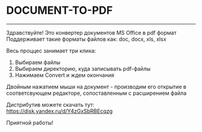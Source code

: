 # DOCUMENT-TO-PDF
-----------------

Здравствуйте! Это конвертер документов MS Office в pdf формат
Поддерживает такие форматы файлов как: doc, docx, xls, xlsx

Весь проццес занимает три клика:
1. Выбираем файлы
2. Выбираем директорию, куда записывать pdf-файлы
3. Нажимаем Convert и ждем окончания

Двойным нажатием мыши на документ - производим его открытие в соответсвующем редакторе,
сопоставленным с расширением файла

Дистрибутив можете скачать тут:
https://disk.yandex.ru/d/Y4zGxSbRBEcqzg

Приятной работы!
